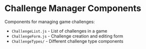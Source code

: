 # Challenge Manager Components

Components for managing game challenges:

- `ChallengeList.js` - List of challenges in a game
- `ChallengeForm.js` - Challenge creation and editing form
- `ChallengeTypes/` - Different challenge type components
